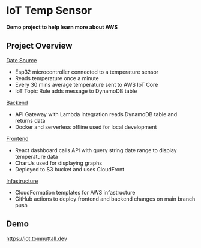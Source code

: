 # IoT Temp Sensor

**Demo project to help learn more about AWS**

## Project Overview

[Date Source](microcontroller/README.md)

- Esp32 microcontroller connected to a temperature sensor
- Reads temperature once a minute
- Every 30 mins average temperature sent to AWS IoT Core
- IoT Topic Rule adds message to DynamoDB table

[Backend](backend/README.md)

- API Gateway with Lambda integration reads DynamoDB table and returns data
- Docker and serverless offline used for local development

[Frontend](dashboard/README.md)

- React dashboard calls API with query string date range to display temperature data
- ChartJs used for displaying graphs
- Deployed to S3 bucket and uses CloudFront

[Infastructure](infastructure/README.md)

- CloudFormation templates for AWS infastructure
- GitHub actions to deploy frontend and backend changes on main branch push

## Demo

https://iot.tomnuttall.dev
